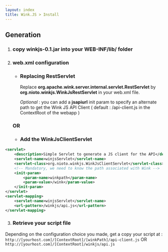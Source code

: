 ```yaml
---
layout: index
title: Wink.JS > Install
---
```


## Generation

1. ### copy winkjs-0.1.jar into your WEB-INF/lib/ folder

2. ### web.xml configuration
	* ### Replacing RestServlet

		Replace **org.apache.wink.server.internal.servlet.RestServlet** by **org.nioto.winkjs.WinkJsRestServlet** in your web.xml file.

		_Optional_ : you can add a **jsapiurl** init param to specify an alternate path to get the Wink JS API Client ( default : /api-client.js in the ContextRoot of the webapp )
	### OR
	* ### Add the WinkJsClientServlet
```xml
<servlet>  
	<description>Simple Servlet to generate a JS client for the API</description>
	<servlet-name>winjsServlet</servlet-name>
	<servlet-class>org.nioto.winkjs.WinkJsClientServlet</servlet-class>
  	<!-- Mandatory, we need to know the path associated with Wink -->
	<init-param>
		<param-name>winkpath</param-name>
		<param-value>/wink</param-value>
	</init-param>
</servlet>
<servlet-mapping>
	<servlet-name>winjsServlet</servlet-name>
	<url-pattern>/winkjs/api.js</url-pattern>
</servlet-mapping> 
```

3. ### Retrieve your script file
Depending on the configuration choice you made, get a copy your script at :
		`http://[yourhost.com]/[ContextRoot]/[winkPath]/api-client.js` OR `http://[yourhost.com]/[ContextRoot]/winkjs/api.js`

		
